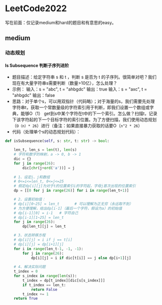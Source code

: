 # LeetCode2022

写在前面：仅记录medium和hard的题目和有意思的easy。

## medium

### 动态规划

#### Is Subsequence 判断子序列进阶

- 题目描述：给定字符串 s 和 t ，判断 s 是否为 t 的子序列。很简单对吧？我们现在有大量字符串s需要判断（数量>10亿），怎么处理？
- 示例：
输入：s = "abc", t = "ahbgdc"
输出：true
输入：s = "axc", t = "ahbgdc"
输出：false
- 思路：对于单个s，可以用双指针（代码略）；对于海量的s，我们需要先处理字符串t，获取一个常数量级的字符索引用于判断，即我们设置一个数组或字典，能够O（1） get到s中某个字符在t中的下一个索引。怎么做？扫描t，记录下该字符起的下一个目标字符的索引位置。为了方便扫描，我们使用动态规划（`O（n）* 26`）进行（备注：如果直接暴力获取的话要O（`n^2 * 26`）
- 代码（处理单个s的动态规划代码）：

```python
def isSubsequence(self, s: str, t: str) -> bool:

    len_t, len_s = len(t), len(s)
    # 字符和数字的映射，a -> 0, b -> 1
    dic = {}
    for j in range(26):
        dic[chr(j+ord('a'))] = j
    
    # 1、设定i、j和数组
    # 0<=i<=len_t, 0<=j<=25
    # 假定dp[i][j]为对于t的位置索引i的字符起，字母j首次出现的位置索引
    dp = [[0 for j in range(26)] for i in range(len_t+1)]

    # 2、设置初始值：
    # dp[i][0~25] = len_t       # 可以理解为正无穷（永远取不到）
    # 为方便理解，给出dp[i-1]（最后一个字符，假设为a）的初始值
    # dp[i-1][0] = i-1   # 字符自己
    # dp[i-1][1~25] = len_t
    for j in range(26):
        dp[len_t][j] = len_t

    # 3、状态转移方程
    # dp[i][j] = i if j == t[i]
    # dp[i][j] = dp[i+1][j]
    for i in range(len_t-1, -1, -1):
        for j in range(26):
            dp[i][j] = i if dic[t[i]] == j else dp[i+1][j]
    
    # 4、解决实际问题
    t_index = 0
    for s_index in range(len(s)):
        t_index = dp[t_index][dic[s[s_index]]]
        if t_index == len_t:
            return False
        t_index += 1
    return True
```
